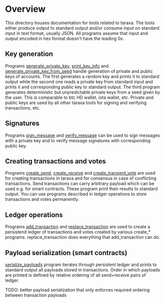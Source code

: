 # Overview

This directory houses documentation for tools related to taraxa.
The tools either produce output to standard output and/or consume
input on standard input in text format, usually JSON.
All programs assume that input and output encoded in hex format
doesn't have the leading 0x.

## Key generation

Programs
[generate_private_key](generate_private_key.md),
[print_key_info](print_key_info.md) and
[generate_private_key_from_seed](generate_private_key_from_seed.md)
handle generation of private and public keys of accounts.
The first generates a random key and prints it to standard output
while the second one reads a private key from standard input and
prints it and corresponding public key to standard output.
The third program generates deterministic but unpredictable
private keys from a seed given by the user.
This is comparable to btc HD wallet, iota wallet, etc.
Private and public keys are used by all other taraxa tools for
signing and verifying transactions, etc.

## Signatures

Programs [sign_message](sign_message.md) and [verify_message](verify_message.md)
can be used to sign messages with a private key and to verify
message signatures with corresponding public key.

## Creating transactions and votes

Programs [create_send](create_send.md), [create_receive](create_receive.md) and [create_transient_vote](create_transient_vote.md)
are used for creating transactions in taraxa and for consensus
in case of conflicting transactions. Send transactions can
carry arbitrary payload which can be used e.g. for smart contracts.
These program print their results to standard output.
You can use programs described in ledger operations to store transactions and votes permanently.

## Ledger operations

Programs [add_transaction](add_transaction.md) and [replace_transaction](replace_transaction.md)
are used to create a persistend ledger of transactions and votes
created by various create_* programs. replace_transaction does
everything that add_transaction can do.

## Payload serialization (smart contracts)

[serialize_payloads](serialize_payloads.md) program iterates
through persistent ledger and prints to standard output all
payloads stored in transactions. Order in which payloads are
printed is defined by relative ordering of all send+receive
pairs of ledger.

TODO: better payload serialization that only enforces required
ordering between transaction payloads

